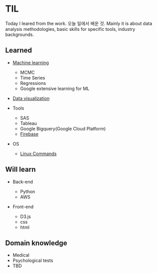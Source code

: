 # TIL

Today I leared from the work. 오늘 일에서 배운 것. Mainly it is about data analysis methodologies, basic skills for specific tools, industry backgrounds.  


Learned 
--------
  * [Machine learning](https://github.com/Aliceleeme/TIL/blob/master/DataScience/MachineLearning/understanding-machine-learning.md)
    * MCMC
    * Time Series 
    * Regressions 
    * Google extensive learning for ML
    
  * [Data visualization](https://github.com/Aliceleeme/TIL/blob/master/DataScience/data-visualization-catalog.md) 
  
  * Tools
    * SAS
    * Tableau
    * Google Bigquery(Google Cloud Platform)
    * [Firebase](https://github.com/Aliceleeme/TIL/blob/master/DataScience/Firebase-and-data-analysis.md) 
    
  * OS
    * [Linux Commands](https://github.com/Aliceleeme/TIL/blob/master/OS/Basic-Linux-command-list.md)



Will learn
-----------
  * Back-end
    * Python
    * AWS
    
  * Front-end
    * D3.js
    * css
    * html 


Domain knowledge
-----------
  * Medical
  * Psychological tests 
  * TBD
  
